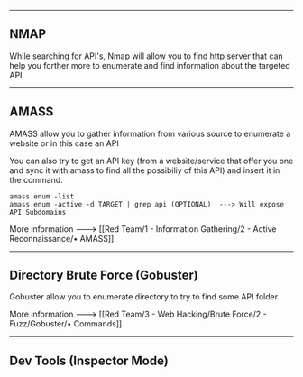 --- ---

<h2>NMAP</h2>

While searching for API's, Nmap will allow you to find http server that can help you forther more to enumerate and find information about the targeted API

---

<h2>AMASS</h2>

AMASS allow you to gather information from various source to enumerate a website or in this case an API

You can also try to get an API key (from a website/service that offer you one and sync it with amass to find all the possibiliy of this API) and insert it in the command.

```
amass enum -list
amass enum -active -d TARGET | grep api (OPTIONAL)  ---> Will expose API Subdomains
```

More information ---> [[Red Team/1 - Information Gathering/2 - Active  Reconnaissance/• AMASS]]

---

<h2>Directory Brute Force (Gobuster)</h2>

Gobuster allow you to enumerate directory to try to find some API folder

More information ---> [[Red Team/3 - Web Hacking/Brute Force/2 - Fuzz/Gobuster/• Commands]]

---

<h2>Dev Tools (Inspector Mode)</h2>

